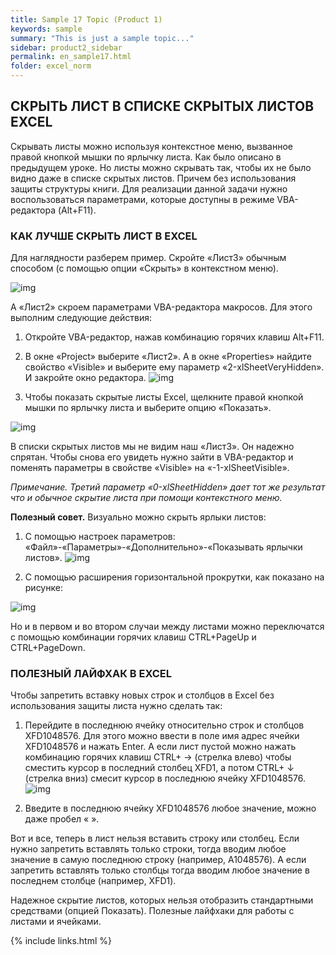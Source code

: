 ```yaml
---
title: Sample 17 Topic (Product 1)
keywords: sample
summary: "This is just a sample topic..."
sidebar: product2_sidebar
permalink: en_sample17.html
folder: excel_norm
---
```


## СКРЫТЬ ЛИСТ В СПИСКЕ СКРЫТЫХ ЛИСТОВ EXCEL

Скрывать листы можно используя контекстное меню, вызванное правой кнопкой мышки по ярлычку листа. Как было описано в предыдущем уроке. Но листы можно скрывать так, чтобы их не было видно даже в списке скрытых листов. Причем без использования защиты структуры книги. Для реализации данной задачи нужно воспользоваться параметрами, которые доступны в режиме VBA-редактора (Alt+F11).

### КАК ЛУЧШЕ СКРЫТЬ ЛИСТ В EXCEL

Для наглядности разберем пример. Скройте «Лист3» обычным способом (с помощью опции «Скрыть» в контекстном меню).

![img](/images/img.png)

А «Лист2» скроем параметрами VBA-редактора макросов. Для этого выполним следующие действия:

1. Откройте VBA-редактор, нажав комбинацию горячих клавиш Alt+F11.

2. В окне «Project» выберите «Лист2». А в окне «Properties» найдите свойство «Visible» и выберите ему параметр «2-xlSheetVeryHidden». И закройте окно редактора.
        ![img](/images/img.png)

3. Чтобы показать скрытые листы Excel, щелкните правой кнопкой мышки по ярлычку листа и выберите опцию «Показать».

![img](/images/img.png)

В списки скрытых листов мы не видим наш «Лист3». Он надежно спрятан. Чтобы снова его увидеть нужно зайти в VBA-редактор и поменять параметры в свойстве «Visible» на «-1-xlSheetVisible».

_Примечание. Третий параметр «0-xlSheetHidden» дает тот же результат что и обычное скрытие листа при помощи контекстного меню._

**Полезный совет.** Визуально можно скрыть ярлыки листов:

1. С помощью настроек параметров: «Файл»-«Параметры»-«Дополнительно»-«Показывать ярлычки листов».
        ![img](/images/img.png)
    
2. С помощью расширения горизонтальной прокрутки, как показано на рисунке:

![img](/images/img.png)

Но и в первом и во втором случаи между листами можно переключатся с помощью комбинации горячих клавиш CTRL+PageUp и CTRL+PageDown.

### ПОЛЕЗНЫЙ ЛАЙФХАК В EXCEL

Чтобы запретить вставку новых строк и столбцов в Excel без использования защиты листа нужно сделать так:

1. Перейдите в последнюю ячейку относительно строк и столбцов XFD1048576. Для этого можно ввести в поле имя адрес ячейки XFD1048576 и нажать Enter. А если лист пустой можно нажать комбинацию горячих клавиш CTRL+ → (стрелка влево) чтобы сместить курсор в последний столбец XFD1, а потом CTRL+ ↓ (стрелка вниз) смесит курсор в последнюю ячейку XFD1048576.
        ![img](/images/img.png)

2. Введите в последнюю ячейку XFD1048576 любое значение, можно даже пробел « ».

Вот и все, теперь в лист нельзя вставить строку или столбец. Если нужно запретить вставлять только строки, тогда вводим любое значение в самую последнюю строку (например, A1048576). А если запретить вставлять только столбцы тогда вводим любое значение в последнем столбце (например, XFD1).

Надежное скрытие листов, которых нельзя отобразить стандартными средствами (опцией Показать). Полезные лайфхаки для работы с листами и ячейками.

{% include links.html %}